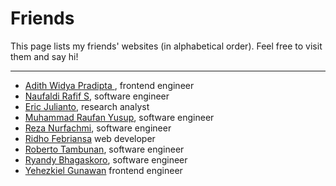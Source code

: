 # Friends

This page lists my friends' websites (in alphabetical order). 
Feel free to visit them and say hi!

---

- [Adith Widya Pradipta ](https://adith.vercel.app), frontend engineer
- [Naufaldi Rafif S](https://www.faldi.xyz/), software engineer
- [Eric Julianto](https://algonacci.github.io), research analyst
- [Muhammad Raufan Yusup](https://www.muhraufan.com/), software engineer
- [Reza Nurfachmi](https://reza.nurfachmi.com), software engineer
- [Ridho Febriansa](https://ridho.one/) web developer
- [Roberto Tambunan](https://robertotambunan.id/), software engineer
- [Ryandy Bhagaskoro](https://www.baghaskoro.my.id/), software engineer
- [Yehezkiel Gunawan](https://yehezgun.com/) frontend engineer